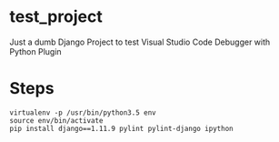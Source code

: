 # test_project
Just a dumb Django Project to test Visual Studio Code Debugger with Python Plugin

# Steps
    virtualenv -p /usr/bin/python3.5 env
    source env/bin/activate
    pip install django==1.11.9 pylint pylint-django ipython
